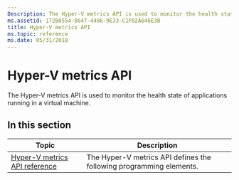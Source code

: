 ```yaml
---
Description: The Hyper-V metrics API is used to monitor the health state of applications running in a virtual machine.
ms.assetid: 172B0554-8647-4486-9E33-C1F02A646E3B
title: Hyper-V metrics API
ms.topic: reference
ms.date: 05/31/2018
---
```


# Hyper-V metrics API

The Hyper-V metrics API is used to monitor the health state of applications running in a virtual machine.

## In this section



| Topic                                                                         | Description                                                                    |
|-------------------------------------------------------------------------------|--------------------------------------------------------------------------------|
| [Hyper-V metrics API reference](hyper-v-metrics-api-reference.md)<br/> | The Hyper-V metrics API defines the following programming elements.<br/> |



 

 

 





